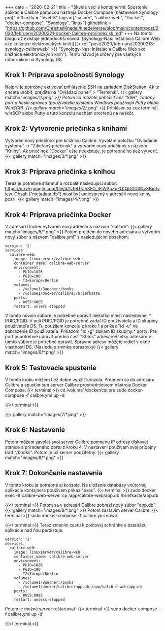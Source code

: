 +++
date = "2020-02-21"
title = "Skvelé veci s kontajnermi: Spustenie aplikácie Calibre pomocou nástroja Docker Compose (nastavenie Synology pro)"
difficulty = "level-3"
tags = ["calibre", "calibre-web", "Docker", "docker-compose", "Synology", "linux"]
githublink = "https://github.com/ChristianKnedel/knedelverse/blob/main/content/post/2020/february/20200221-docker-Calibre-pro/index.sk.md"
+++
Na tomto blogu už existuje jednoduchší návod: [Synology-Nas: Inštalácia Calibre Web ako knižnice elektronických kníh]({{< ref "post/2020/february/20200213-synology-calibreweb" >}} "Synology-Nas: Inštalácia Calibre Web ako knižnice elektronických kníh"). Tento návod je určený pre všetkých odborníkov na Synology DS.
## Krok 1: Príprava spoločnosti Synology
Najprv je potrebné aktivovať prihlásenie SSH na zariadení DiskStation. Ak to chcete urobiť, prejdite na "Ovládací panel" > "Terminál".
{{< gallery match="images/1/*.png" >}}
Potom sa môžete prihlásiť cez "SSH", zadaný port a heslo správcu (používatelia systému Windows používajú Putty alebo WinSCP).
{{< gallery match="images/2/*.png" >}}
Prihlásim sa cez terminál, winSCP alebo Putty a túto konzolu nechám otvorenú na neskôr.
## Krok 2: Vytvorenie priečinka s knihami
Vytvorím nový priečinok pre knižnicu Calibre. Vyvolám položku "Ovládanie systému" -> "Zdieľaný priečinok" a vytvorím nový priečinok s názvom "Knihy". Ak priečinok "Docker" ešte neexistuje, je potrebné ho tiež vytvoriť.
{{< gallery match="images/3/*.png" >}}

## Krok 3: Príprava priečinka s knihou
Teraz je potrebné stiahnuť a rozbaliť nasledujúci súbor: https://drive.google.com/file/d/1zfeU7Jh3FO_jFlWSuZcZQfQOGD0NvXBm/view. Obsah ("metadata.db") musí byť umiestnený v adresári novej knihy, pozri:
{{< gallery match="images/4/*.png" >}}

## Krok 4: Príprava priečinka Docker
V adresári Docker vytvorím nový adresár s názvom "calibre":
{{< gallery match="images/5/*.png" >}}
Potom prejdem do nového adresára a vytvorím nový súbor s názvom "calibre.yml" s nasledujúcim obsahom:
```
version: '2'
services:
  calibre-web:
    image: linuxserver/calibre-web
    container_name: calibre-web-server
    environment:
      - PUID=1026
      - PGID=100
      - TZ=Europe/Berlin
    volumes:
      - /volume1/Buecher:/books
      - /volume1/docker/calibre:/briefkaste
    ports:
      - 8055:8083
    restart: unless-stopped

```
V tomto novom súbore je potrebné upraviť niekoľko miest nasledovne: * PUID/PGID: V poli PUID/PGID je potrebné zadať ID používateľa a ID skupiny používateľa DS. Tu použijem konzolu z kroku 1 a príkaz "id -u" na zobrazenie ID používateľa. Príkazom "id -g" získam ID skupiny.* porty: Pre port je potrebné upraviť prednú časť "8055:".adresáreVšetky adresáre v tomto súbore je potrebné opraviť. Správne adresy môžete vidieť v okne vlastností DS. (Nasleduje snímka obrazovky)
{{< gallery match="images/6/*.png" >}}

## Krok 5: Testovacie spustenie
V tomto kroku môžem tiež dobre využiť konzolu. Prepnem sa do adresára Calibre a spustím tam server Calibre prostredníctvom nástroja Docker Compose.
{{< terminal >}}
cd /volume1/docker/calibre
sudo docker-compose -f calibre.yml up -d

{{</ terminal >}}

{{< gallery match="images/7/*.png" >}}

## Krok 6: Nastavenie
Potom môžem zavolať svoj server Calibre pomocou IP adresy diskovej stanice a priradeného portu z kroku 4. V nastavení používam svoj prípojný bod "/books". Potom je už server použiteľný.
{{< gallery match="images/8/*.png" >}}

## Krok 7: Dokončenie nastavenia
V tomto kroku je potrebná aj konzola. Na uloženie databázy vnútornej aplikácie kontajnera používam príkaz "exec".
{{< terminal >}}
sudo docker exec -it calibre-web-server cp /app/calibre-web/app.db /briefkaste/app.db

{{</ terminal >}}
Potom sa v adresári Calibre zobrazí nový súbor "app.db":
{{< gallery match="images/9/*.png" >}}
Potom zastavím server Calibre:
{{< terminal >}}
sudo docker-compose -f calibre.yml down

{{</ terminal >}}
Teraz zmením cestu k poštovej schránke a databázu aplikácie nad ňou perzistuje.
```
version: '2'
services:
  calibre-web:
    image: linuxserver/calibre-web
    container_name: calibre-web-server
    environment:
      - PUID=1026
      - PGID=100
      - TZ=Europe/Berlin
    volumes:
      - /volume1/Buecher:/books
      - /volume1/docker/calibre/app.db:/app/calibre-web/app.db
    ports:
      - 8055:8083
    restart: unless-stopped

```
Potom je možné server reštartovať:
{{< terminal >}}
sudo docker-compose -f calibre.yml up -d

{{</ terminal >}}